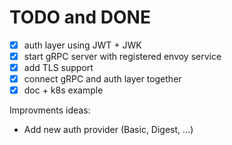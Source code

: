 # TODO and DONE

- [x] auth layer using JWT + JWK
- [x] start gRPC server with registered envoy service
- [x] add TLS support
- [x] connect gRPC and auth layer together
- [x] doc + k8s example

Improvments ideas:

- Add new auth provider (Basic, Digest, ...)
